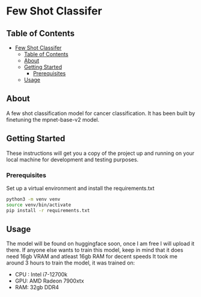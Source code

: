 # Few Shot Classifer

## Table of Contents

- [Few Shot Classifer](#few-shot-classifer)
  - [Table of Contents](#table-of-contents)
  - [About ](#about-)
  - [Getting Started ](#getting-started-)
    - [Prerequisites](#prerequisites)
  - [Usage ](#usage-)

## About <a name = "about"></a>

A few shot classification model for cancer classification. It has been built by finetuning the mpnet-base-v2 model.

## Getting Started <a name = "getting_started"></a>

These instructions will get you a copy of the project up and running on your local machine for development and testing purposes. 

### Prerequisites

Set up a virtual environment and install the requirements.txt

```bash
python3 -m venv venv
source venv/bin/activate
pip install -r requirements.txt
```

## Usage <a name = "usage"></a>

The model will be found on huggingface soon, once I am free I will upload it there. 
If anyone else wants to train this model, keep in mind that it does need 16gb VRAM and atleast 16gb RAM for decent speeds
It took me around 3 hours to train the model, it was trained on: 

- CPU : Intel i7-12700k
- GPU: AMD Radeon 7900xtx 
- RAM: 32gb DDR4 


